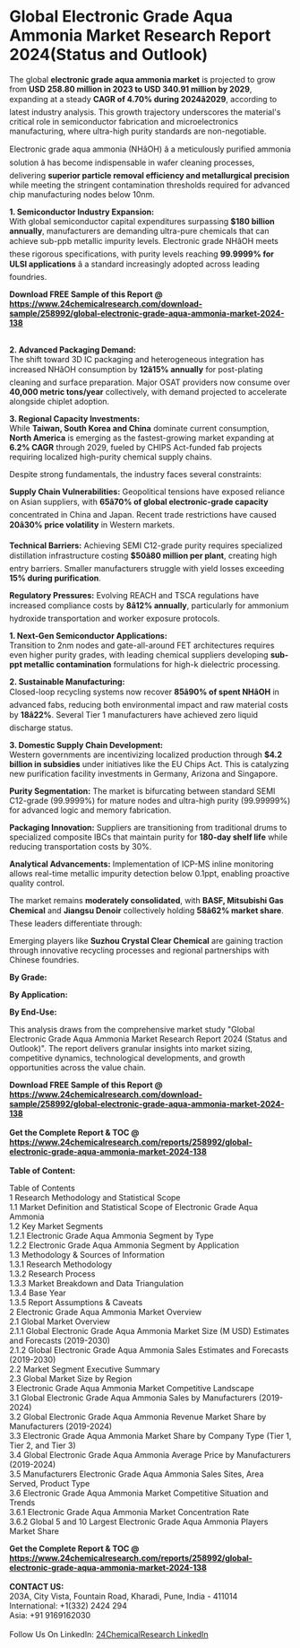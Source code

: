 <h1>Global Electronic Grade Aqua Ammonia Market Research Report 2024(Status and Outlook)</h1><p>The global <strong>electronic grade aqua ammonia market</strong> is projected to grow from <strong>USD 258.80 million in 2023 to USD 340.91 million by 2029</strong>, expanding at a steady <strong>CAGR of 4.70% during 2024â2029</strong>, according to latest industry analysis. This growth trajectory underscores the material's critical role in semiconductor fabrication and microelectronics manufacturing, where ultra-high purity standards are non-negotiable.</p><p>Electronic grade aqua ammonia (NHâOH) â a meticulously purified ammonia solution â has become indispensable in wafer cleaning processes, delivering <strong>superior particle removal efficiency and metallurgical precision</strong> while meeting the stringent contamination thresholds required for advanced chip manufacturing nodes below 10nm.</p><p><strong>1. Semiconductor Industry Expansion:</strong><br>
With global semiconductor capital expenditures surpassing <strong>$180 billion annually</strong>, manufacturers are demanding ultra-pure chemicals that can achieve sub-ppb metallic impurity levels. Electronic grade NHâOH meets these rigorous specifications, with purity levels reaching <strong>99.9999% for ULSI applications</strong> â a standard increasingly adopted across leading foundries.</p><div><b>Download FREE Sample of this Report @ 
            <a href="https://www.24chemicalresearch.com/download-sample/258992/global-electronic-grade-aqua-ammonia-market-2024-138">
            https://www.24chemicalresearch.com/download-sample/258992/global-electronic-grade-aqua-ammonia-market-2024-138</a></b></div><br><p><strong>2. Advanced Packaging Demand:</strong><br>
The shift toward 3D IC packaging and heterogeneous integration has increased NHâOH consumption by <strong>12â15% annually</strong> for post-plating cleaning and surface preparation. Major OSAT providers now consume over <strong>40,000 metric tons/year</strong> collectively, with demand projected to accelerate alongside chiplet adoption.</p><p><strong>3. Regional Capacity Investments:</strong><br>  
While <strong>Taiwan, South Korea and China</strong> dominate current consumption, <strong>North America</strong> is emerging as the fastest-growing market expanding at <strong>6.2% CAGR</strong> through 2029, fueled by CHIPS Act-funded fab projects requiring localized high-purity chemical supply chains.</p><p>Despite strong fundamentals, the industry faces several constraints:</p><p><strong>Supply Chain Vulnerabilities:</strong> Geopolitical tensions have exposed reliance on Asian suppliers, with <strong>65â70% of global electronic-grade capacity</strong> concentrated in China and Japan. Recent trade restrictions have caused <strong>20â30% price volatility</strong> in Western markets.</p><p><strong>Technical Barriers:</strong> Achieving SEMI C12-grade purity requires specialized distillation infrastructure costing <strong>$50â80 million per plant</strong>, creating high entry barriers. Smaller manufacturers struggle with yield losses exceeding <strong>15% during purification</strong>.</p><p><strong>Regulatory Pressures:</strong> Evolving REACH and TSCA regulations have increased compliance costs by <strong>8â12% annually</strong>, particularly for ammonium hydroxide transportation and worker exposure protocols.</p><p><strong>1. Next-Gen Semiconductor Applications:</strong><br>
Transition to 2nm nodes and gate-all-around FET architectures requires even higher purity grades, with leading chemical suppliers developing <strong>sub-ppt metallic contamination</strong> formulations for high-k dielectric processing.</p><p><strong>2. Sustainable Manufacturing:</strong><br>
Closed-loop recycling systems now recover <strong>85â90% of spent NHâOH</strong> in advanced fabs, reducing both environmental impact and raw material costs by <strong>18â22%</strong>. Several Tier 1 manufacturers have achieved zero liquid discharge status.</p><p><strong>3. Domestic Supply Chain Development:</strong><br>
Western governments are incentivizing localized production through <strong>$4.2 billion in subsidies</strong> under initiatives like the EU Chips Act. This is catalyzing new purification facility investments in Germany, Arizona and Singapore.</p><p><strong>Purity Segmentation:</strong> The market is bifurcating between standard SEMI C12-grade (99.9999%) for mature nodes and ultra-high purity (99.99999%) for advanced logic and memory fabrication.</p><p><strong>Packaging Innovation:</strong> Suppliers are transitioning from traditional drums to specialized composite IBCs that maintain purity for <strong>180-day shelf life</strong> while reducing transportation costs by 30%.</p><p><strong>Analytical Advancements:</strong> Implementation of ICP-MS inline monitoring allows real-time metallic impurity detection below 0.1ppt, enabling proactive quality control.</p><p>The market remains <strong>moderately consolidated</strong>, with <strong>BASF, Mitsubishi Gas Chemical</strong> and <strong>Jiangsu Denoir</strong> collectively holding <strong>58â62% market share</strong>. These leaders differentiate through:</p><p>Emerging players like <strong>Suzhou Crystal Clear Chemical</strong> are gaining traction through innovative recycling processes and regional partnerships with Chinese foundries.</p><p><strong>By Grade:</strong></p><p><strong>By Application:</strong></p><p><strong>By End-Use:</strong></p><p>This analysis draws from the comprehensive market study "Global Electronic Grade Aqua Ammonia Market Research Report 2024 (Status and Outlook)". The report delivers granular insights into market sizing, competitive dynamics, technological developments, and growth opportunities across the value chain.</p><div><b>Download FREE Sample of this Report @ 
            <a href="https://www.24chemicalresearch.com/download-sample/258992/global-electronic-grade-aqua-ammonia-market-2024-138">
            https://www.24chemicalresearch.com/download-sample/258992/global-electronic-grade-aqua-ammonia-market-2024-138</a></b></div><br><div><b>Get the Complete Report & TOC @ 
            <a href="https://www.24chemicalresearch.com/reports/258992/global-electronic-grade-aqua-ammonia-market-2024-138">
            https://www.24chemicalresearch.com/reports/258992/global-electronic-grade-aqua-ammonia-market-2024-138</a></b></div><br>
            <b>Table of Content:</b><p>Table of Contents<br />
1 Research Methodology and Statistical Scope<br />
1.1 Market Definition and Statistical Scope of Electronic Grade Aqua Ammonia<br />
1.2 Key Market Segments<br />
1.2.1 Electronic Grade Aqua Ammonia Segment by Type<br />
1.2.2 Electronic Grade Aqua Ammonia Segment by Application<br />
1.3 Methodology & Sources of Information<br />
1.3.1 Research Methodology<br />
1.3.2 Research Process<br />
1.3.3 Market Breakdown and Data Triangulation<br />
1.3.4 Base Year<br />
1.3.5 Report Assumptions & Caveats<br />
2 Electronic Grade Aqua Ammonia Market Overview<br />
2.1 Global Market Overview<br />
2.1.1 Global Electronic Grade Aqua Ammonia Market Size (M USD) Estimates and Forecasts (2019-2030)<br />
2.1.2 Global Electronic Grade Aqua Ammonia Sales Estimates and Forecasts (2019-2030)<br />
2.2 Market Segment Executive Summary<br />
2.3 Global Market Size by Region<br />
3 Electronic Grade Aqua Ammonia Market Competitive Landscape<br />
3.1 Global Electronic Grade Aqua Ammonia Sales by Manufacturers (2019-2024)<br />
3.2 Global Electronic Grade Aqua Ammonia Revenue Market Share by Manufacturers (2019-2024)<br />
3.3 Electronic Grade Aqua Ammonia Market Share by Company Type (Tier 1, Tier 2, and Tier 3)<br />
3.4 Global Electronic Grade Aqua Ammonia Average Price by Manufacturers (2019-2024)<br />
3.5 Manufacturers Electronic Grade Aqua Ammonia Sales Sites, Area Served, Product Type<br />
3.6 Electronic Grade Aqua Ammonia Market Competitive Situation and Trends<br />
3.6.1 Electronic Grade Aqua Ammonia Market Concentration Rate<br />
3.6.2 Global 5 and 10 Largest Electronic Grade Aqua Ammonia Players Market Share </p><div><b>Get the Complete Report & TOC @ 
            <a href="https://www.24chemicalresearch.com/reports/258992/global-electronic-grade-aqua-ammonia-market-2024-138">
            https://www.24chemicalresearch.com/reports/258992/global-electronic-grade-aqua-ammonia-market-2024-138</a></b></div><br><b>CONTACT US:</b><br>
            203A, City Vista, Fountain Road, Kharadi, Pune, India - 411014<br>
            International: +1(332) 2424 294<br>
            Asia: +91 9169162030 <br><br>
            Follow Us On LinkedIn: <a href="https://www.linkedin.com/company/24chemicalresearch/">24ChemicalResearch LinkedIn</a>